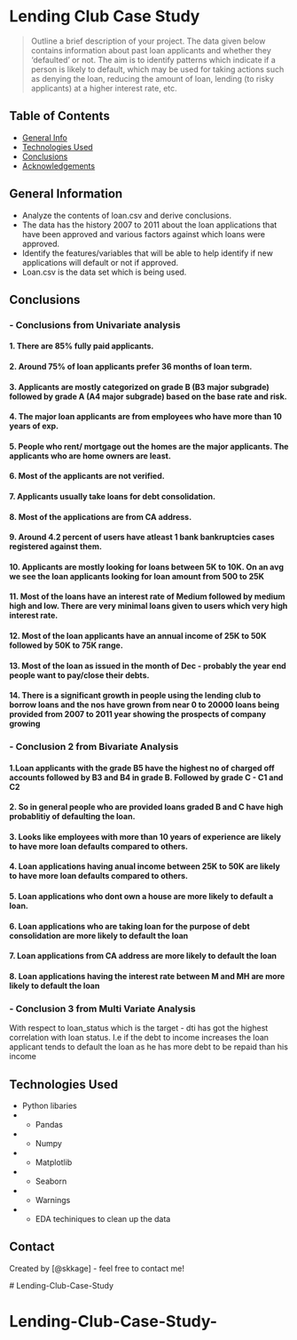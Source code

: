 # Lending Club Case Study
> Outline a brief description of your project.
The data given below contains information about past loan applicants and whether they ‘defaulted’ or not. The aim is to identify patterns which indicate if a person is likely to default, which may be used for taking actions such as denying the loan, reducing the amount of loan, lending (to risky applicants) at a higher interest rate, etc.

## Table of Contents
* [General Info](#general-information)
* [Technologies Used](#technologies-used)
* [Conclusions](#conclusions)
* [Acknowledgements](#acknowledgements)

<!-- You can include any other section that is pertinent to your problem -->

## General Information
- Analyze the contents of loan.csv and derive conclusions.
- The data has the history 2007 to 2011 about the loan applications that have been approved and various factors against which loans were approved.
- Identify the features/variables that will be able to help identify if new applications will default or not if approved.
- Loan.csv is the data set which is being used.

<!-- You don't have to answer all the questions - just the ones relevant to your project. -->

## Conclusions
### - Conclusions from Univariate analysis

#### 1. There are 85% fully paid applicants.
#### 2. Around 75% of loan applicants prefer 36 months of loan term.
#### 3. Applicants are mostly categorized on grade B (B3 major subgrade) followed by grade A (A4 major subgrade) based on the base rate and risk.
#### 4. The major loan applicants are from employees who have more than 10 years of exp.
#### 5. People who rent/ mortgage out the homes are the major applicants. The applicants who are home owners are least.
#### 6. Most of the applicants are not verified.
#### 7. Applicants usually take loans for debt consolidation.
#### 8. Most of the applications are from CA address.
#### 9. Around 4.2 percent of users have atleast 1 bank bankruptcies cases registered against them.
#### 10. Applicants are mostly looking for loans between 5K to 10K. On an avg we see the loan applicants looking for loan amount from 500 to 25K
#### 11. Most of the loans have an interest rate of Medium followed by medium high and low. There are very minimal loans given to users which very high interest rate.
#### 12. Most of the loan applicants have an annual income of 25K to 50K followed by 50K to 75K range.
#### 13. Most of the loan as issued in the month of Dec - probably the year end people want to pay/close their debts.
#### 14. There is a significant growth in people using the lending club to borrow loans and the nos have grown from near 0 to 20000 loans being provided from 2007 to  2011 year showing the prospects of company growing


### - Conclusion 2 from Bivariate Analysis

#### 1.Loan applicants with the grade B5 have the highest no of charged off accounts followed by B3 and B4 in grade B. Followed by grade C - C1 and C2
#### 2. So in general people who are provided loans graded B and C have high probablitiy of defaulting the loan.
#### 3. Looks like employees with more than 10 years of experience are likely to have more loan defaults compared to others.
#### 4. Loan applications having anual income between 25K to 50K are likely to have more loan defaults compared to others.
#### 5. Loan applications who dont own a house are more likely to default a loan.
#### 6. Loan applications who are taking loan for the purpose of debt consolidation are more likely to default the loan
#### 7. Loan applications from CA address are more  likely to default the loan
#### 8. Loan applications having the interest rate between M and MH are more  likely to default the loan

### - Conclusion 3 from Multi Variate Analysis

With respect to loan_status which is the target - dti has got the highest correlation with loan status. I.e if the debt to income increases the loan applicant tends to default the loan as he has more debt to be repaid than his income 

<!-- You don't have to answer all the questions - just the ones relevant to your project. -->


## Technologies Used
- Python libaries
- - Pandas
- - Numpy
- - Matplotlib
- - Seaborn
- - Warnings
- - EDA techiniques to clean up the data

<!-- As the libraries versions keep on changing, it is recommended to mention the version of library used in this project -->




## Contact
Created by [@skkage] - feel free to contact me!


<!-- Optional -->
<!-- ## License -->
<!-- This project is open source and available under the [... License](). -->

<!-- You don't have to include all sections - just the one's relevant to your project --># Lending-Club-Case-Study
# Lending-Club-Case-Study-

